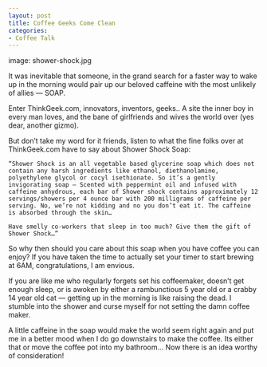 ```yaml
---
layout: post
title: Coffee Geeks Come Clean
categories:
- Coffee Talk
---
```

image: shower-shock.jpg

It was inevitable that someone, in the grand search for a faster way to wake up in the morning would pair up our beloved caffeine with the most unlikely of allies — SOAP.

Enter ThinkGeek.com, innovators, inventors, geeks.. A site the inner boy in every man loves, and the bane of girlfriends and wives the world over (yes dear, another gizmo).

But don’t take my word for it friends, listen to what the fine folks over at ThinkGeek.com have to say about Shower Shock Soap:

    “Shower Shock is an all vegetable based glycerine soap which does not contain any harsh ingredients like ethanol, diethanolamine, polyethylene glycol or cocyl isethionate. So it’s a gently invigorating soap — Scented with peppermint oil and infused with caffeine anhydrous, each bar of Shower shock contains approximately 12 servings/showers per 4 ounce bar with 200 milligrams of caffeine per serving. No, we’re not kidding and no you don’t eat it. The caffeine is absorbed through the skin…

    Have smelly co-workers that sleep in too much? Give them the gift of Shower Shock…”

So why then should you care about this soap when you have coffee you can enjoy? If you have taken the time to actually set your timer to start brewing at 6AM, congratulations, I am envious.

If you are like me who regularly forgets set his coffeemaker, doesn’t get enough sleep, or is awoken by either a rambunctious 5 year old or a crabby 14 year old cat — getting up in the morning is like raising the dead. I stumble into the shower and curse myself for not setting the damn coffee maker.

A little caffeine in the soap would make the world seem right again and put me in a better mood when I do go downstairs to make the coffee. Its either that or move the coffee pot into my bathroom… Now there is an idea worthy of consideration!